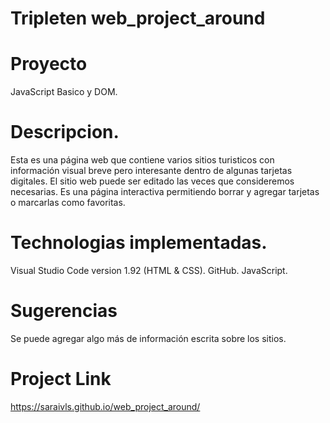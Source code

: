 # Tripleten web_project_around

# Proyecto

JavaScript Basico y DOM.

# Descripcion.

Esta es una página web que contiene varios sitios turisticos con información visual breve pero interesante dentro de algunas tarjetas digitales. El sitio web puede ser editado las veces que consideremos necesarias. Es una página interactiva permitiendo borrar y agregar tarjetas o marcarlas como favoritas. 

# Technologias implementadas.

Visual Studio Code version 1.92 (HTML & CSS).
GitHub.
JavaScript.

# Sugerencias

Se puede agregar algo más de información escrita sobre los sitios. 

# Project Link

https://saraivls.github.io/web_project_around/